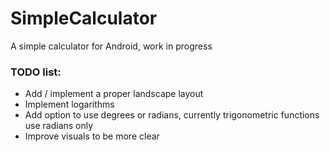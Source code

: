 # SimpleCalculator
A simple calculator for Android, work in progress

### TODO list:
- Add / implement a proper landscape layout
- Implement logarithms
- Add option to use degrees or radians, currently trigonometric functions use radians only
- Improve visuals to be more clear
